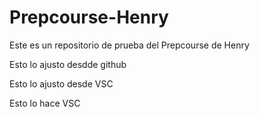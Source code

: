 # Prepcourse-Henry
Este es un repositorio de prueba del Prepcourse de Henry

Esto lo ajusto desdde github


Esto lo ajusto desde VSC


Esto lo hace VSC